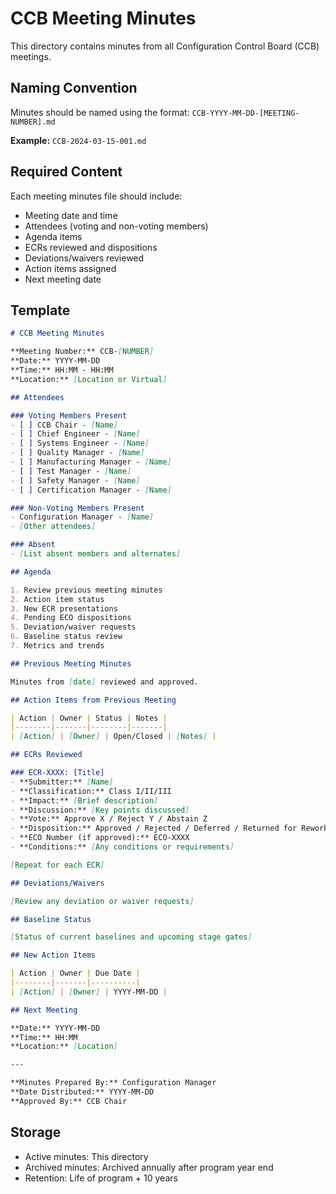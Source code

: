 # CCB Meeting Minutes

This directory contains minutes from all Configuration Control Board (CCB) meetings.

## Naming Convention

Minutes should be named using the format: `CCB-YYYY-MM-DD-[MEETING-NUMBER].md`

**Example:** `CCB-2024-03-15-001.md`

## Required Content

Each meeting minutes file should include:
- Meeting date and time
- Attendees (voting and non-voting members)
- Agenda items
- ECRs reviewed and dispositions
- Deviations/waivers reviewed
- Action items assigned
- Next meeting date

## Template

```markdown
# CCB Meeting Minutes

**Meeting Number:** CCB-[NUMBER]  
**Date:** YYYY-MM-DD  
**Time:** HH:MM - HH:MM  
**Location:** [Location or Virtual]

## Attendees

### Voting Members Present
- [ ] CCB Chair - [Name]
- [ ] Chief Engineer - [Name]
- [ ] Systems Engineer - [Name]
- [ ] Quality Manager - [Name]
- [ ] Manufacturing Manager - [Name]
- [ ] Test Manager - [Name]
- [ ] Safety Manager - [Name]
- [ ] Certification Manager - [Name]

### Non-Voting Members Present
- Configuration Manager - [Name]
- [Other attendees]

### Absent
- [List absent members and alternates]

## Agenda

1. Review previous meeting minutes
2. Action item status
3. New ECR presentations
4. Pending ECO dispositions
5. Deviation/waiver requests
6. Baseline status review
7. Metrics and trends

## Previous Meeting Minutes

Minutes from [date] reviewed and approved.

## Action Items from Previous Meeting

| Action | Owner | Status | Notes |
|--------|-------|--------|-------|
| [Action] | [Owner] | Open/Closed | [Notes] |

## ECRs Reviewed

### ECR-XXXX: [Title]
- **Submitter:** [Name]
- **Classification:** Class I/II/III
- **Impact:** [Brief description]
- **Discussion:** [Key points discussed]
- **Vote:** Approve X / Reject Y / Abstain Z
- **Disposition:** Approved / Rejected / Deferred / Returned for Rework
- **ECO Number (if approved):** ECO-XXXX
- **Conditions:** [Any conditions or requirements]

[Repeat for each ECR]

## Deviations/Waivers

[Review any deviation or waiver requests]

## Baseline Status

[Status of current baselines and upcoming stage gates]

## New Action Items

| Action | Owner | Due Date |
|--------|-------|----------|
| [Action] | [Owner] | YYYY-MM-DD |

## Next Meeting

**Date:** YYYY-MM-DD  
**Time:** HH:MM  
**Location:** [Location]

---

**Minutes Prepared By:** Configuration Manager  
**Date Distributed:** YYYY-MM-DD  
**Approved By:** CCB Chair
```

## Storage

- Active minutes: This directory
- Archived minutes: Archived annually after program year end
- Retention: Life of program + 10 years
